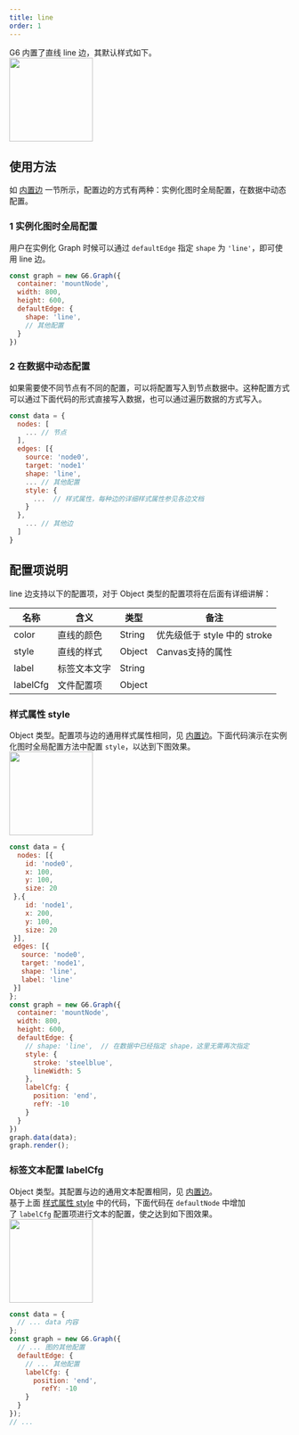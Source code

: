 ```yaml
---
title: line
order: 1
---
```


G6 内置了直线 line 边，其默认样式如下。<br />
<img src='https://gw.alipayobjects.com/mdn/rms_f8c6a0/afts/img/A*prQjRbZtUUkAAAAAAAAAAABkARQnAQ' width=150/>


## 使用方法
如 [内置边](../defaultEdge) 一节所示，配置边的方式有两种：实例化图时全局配置，在数据中动态配置。


### 1 实例化图时全局配置
用户在实例化 Graph 时候可以通过 `defaultEdge` 指定 `shape` 为 `'line'`，即可使用 line 边。
```javascript
const graph = new G6.Graph({
  container: 'mountNode',
  width: 800,
  height: 600,
  defaultEdge: {
    shape: 'line',
    // 其他配置
  }
})
```


### 2 在数据中动态配置
如果需要使不同节点有不同的配置，可以将配置写入到节点数据中。这种配置方式可以通过下面代码的形式直接写入数据，也可以通过遍历数据的方式写入。
```javascript
const data = {
  nodes: [
    ... // 节点
  ],
  edges: [{
    source: 'node0',
    target: 'node1'
    shape: 'line',
    ... // 其他配置
    style: {
      ...  // 样式属性，每种边的详细样式属性参见各边文档
    }
  },
    ... // 其他边
  ]
}
```


## 配置项说明
line 边支持以下的配置项，对于 Object 类型的配置项将在后面有详细讲解：

| 名称 | 含义 | 类型 | 备注 |
| --- | --- | --- | --- |
| color | 直线的颜色 | String | 优先级低于 style 中的 stroke |
| style | 直线的样式 | Object | Canvas支持的属性 |
| label | 标签文本文字 | String |  |
| labelCfg | 文件配置项 | Object |  |



### 样式属性 style
Object 类型。配置项与边的通用样式属性相同，见 [内置边](https://www.yuque.com/antv/g6/internal-edge)。下面代码演示在实例化图时全局配置方法中配置 `style`，以达到下图效果。<br />
<img src='https://gw.alipayobjects.com/mdn/rms_f8c6a0/afts/img/A*cQprQJVY3c4AAAAAAAAAAABkARQnAQ' width=150/>
```javascript
const data = {
  nodes: [{
    id: 'node0',
    x: 100,
    y: 100,
    size: 20
 },{
    id: 'node1',
    x: 200,
    y: 100,
    size: 20
 }],
 edges: [{
   source: 'node0',
   target: 'node1',
   shape: 'line',
   label: 'line'
 }]
};
const graph = new G6.Graph({
  container: 'mountNode',
  width: 800,
  height: 600,
  defaultEdge: {
    // shape: 'line',  // 在数据中已经指定 shape，这里无需再次指定
    style: {
      stroke: 'steelblue',
      lineWidth: 5
    },
    labelCfg: {
      position: 'end',
      refY: -10
    }
  }
})
graph.data(data);
graph.render();
```


### 标签文本配置 labelCfg
Object 类型。其配置与边的通用文本配置相同，见 [内置边](https://www.yuque.com/antv/g6/internal-edge)。<br />基于上面 [样式属性 style](#XQFb2) 中的代码，下面代码在 `defaultNode` 中增加了 `labelCfg` 配置项进行文本的配置，使之达到如下图效果。<br />
<img src='https://gw.alipayobjects.com/mdn/rms_f8c6a0/afts/img/A*myWoSa1ngjgAAAAAAAAAAABkARQnAQ' width=150/>
```javascript
const data = {
  // ... data 内容
};
const graph = new G6.Graph({
  // ... 图的其他配置
  defaultEdge: {
    // ... 其他配置
    labelCfg: {
      position: 'end',
    	refY: -10
    }
  }
});
// ...
```
